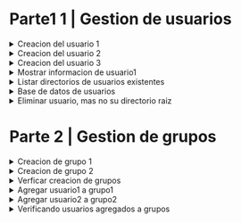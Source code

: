 # Parte1 1 | Gestion de usuarios

<details>
<summary>Creacion del usuario 1</summary>
        Para la creacion de un usuario es necesario utilizar el comando sudo adduser nombre_usuario. Al ejecutar este comando         establece un password.
        <div align="center">
                        <a href="" target="_blank"><img src="https://github.com/JulioFernandez99/so1_actividades_201902416/blob/main/Recursos/Actividad3/creando_usuario1.png" style="width:50rem"></a>
        </div>

</details>

<details>
<summary>Creacion del usuario 2</summary>
     Para la creacion de un usuario es necesario utilizar el comando sudo adduser nombre_usuario. Al ejecutar este comando establece un password.
     <div align="center">
        <a href="" target="_blank"><img src="https://github.com/JulioFernandez99/so1_actividades_201902416/blob/main/Recursos/Actividad3/creacion_usuario2.png" style="width:50rem"></a>
    </div>

</details>

<details>
    <summary>Creacion del usuario 3</summary>
        Para la creacion de un usuario es necesario utilizar el comando sudo adduser nombre_usuario. Al ejecutar este comando establece un password.
        <div align="center">
    </div>
            <a href="" target="_blank"><img src="https://github.com/JulioFernandez99/so1_actividades_201902416/blob/main/Recursos/Actividad3/creacion_usuario3.png" style="width:50rem"></a>
    </div>

</details>

<details>
    <summary>Mostrar informacion de usuario1</summary>
        Para mostrar la informacion de dicho usuario, se ultiliza el siguiente comando, id nombre_usuario1.   
        <div align="center">
            <a href="" target="_blank"><img src="https://github.com/JulioFernandez99/so1_actividades_201902416/blob/main/Recursos/Actividad3/info_usuario1.png" style="width:50rem"></a>
    </div>

</details>




<details>
    <summary>Listar directorios de usuarios existentes</summary
    Para ver los directorios raiz de cada usuario hay que hacer el comando ls a la ruta home, de la siguiente manera: ls /home
        <div align="center">
            <a href="" target="_blank"><img src="https://github.com/JulioFernandez99/so1_actividades_201902416/blob/main/Recursos/Actividad3/list_directorios_usuarios.png" style="width:50rem"></a>
    </div>

</details>


<details>
    <summary>Base de datos de usuarios</summary>
    Para ver la base de datos de usuarios, utilizar el comando cat /etc/passwd
        <div align="center">
            <a href="" target="_blank"><img src="https://github.com/JulioFernandez99/so1_actividades_201902416/blob/main/Recursos/Actividad3/db_usuarios.png" style="width:50rem"></a>
    </div>

</details>


<details>
    <summary>Eliminar usuario, mas no su directorio raiz</summary>
    Para eliminar un usuario y conservar su directorio utilizar el siguiente comando: sudo userdel nombre_usuario.
    <br>
    <br>
    En esta imagen se puede observar que se conservo el directorio raiz del usuario.
    <div align="center">
            <a href="" target="_blank"><img src="https://github.com/JulioFernandez99/so1_actividades_201902416/blob/main/Recursos/Actividad3/list_directorios_usuarios.png" style="width:50rem"></a>
    </div>
    <br>
    Pero en esta imagen se observa que el usuario ya no eciste en la base de datos.
    <div align="center">
            <a href="" target="_blank"><img src="https://github.com/JulioFernandez99/so1_actividades_201902416/blob/main/Recursos/Actividad3/db_usuario_eliminado.png" style="width:50rem"></a>
    </div>

</details>


# Parte 2 | Gestion de grupos

<details>
    <summary>Creacion de grupo 1</summary>
    Para crear un grupo se utiliza el comando sudo groupadd nombre_grupo.
    <br>
        <div align="center">
            <a href="" target="_blank"><img src="https://github.com/JulioFernandez99/P2_MIA_201902416/blob/main/FilesReportes/login.png" style="width:50rem"></a>
    </div>

</details>


<details>
    <summary>Creacion de grupo 2</summary>
    Para crear un grupo se utiliza el comando sudo groupadd nombre_grupo.
    <br>
        <div align="center">
            <a href="" target="_blank"><img src="https://github.com/JulioFernandez99/P2_MIA_201902416/blob/main/FilesReportes/login.png" style="width:50rem"></a>
    </div>
</details>

<details>
    <summary>Verficar creacion de grupos </summary>
    Para verificar la creacion de grupos se utilizo el comando cat /etc/group, para poder observar la base de datos de grupos.
    <br>
        <div align="center">
            <a href="" target="_blank"><img src="https://github.com/JulioFernandez99/P2_MIA_201902416/blob/main/FilesReportes/login.png" style="width:50rem"></a>
    </div>
    <br>
    Tambien se podria utilizar el comando groups nombre_usuario para verificar a que grupo pertenece el usuario.
</details>

<details>
    <summary>Agregar usuario1 a grupo1</summary>
    Para agregar un usuario a un grupo se utiliza el comando sudo usermod -aG grupo1  usuario1.
    <br>
        <div align="center">
            <a href="" target="_blank"><img src="https://github.com/JulioFernandez99/P2_MIA_201902416/blob/main/FilesReportes/login.png" style="width:50rem"></a>
    </div>
</details>


<details>
    <summary>Agregar usuario2 a grupo2</summary>
    Para agregar un usuario a un grupo se utiliza el comando sudo usermod -aG grupo2  usuario2.
    <br>
        <div align="center">
            <a href="" target="_blank"><img src="https://github.com/JulioFernandez99/P2_MIA_201902416/blob/main/FilesReportes/login.png" style="width:50rem"></a>
    </div>
</details>

<details>
    <summary>Verificando usuarios agregados a grupos</summary>
    Para verificar que un usuario se ha agregado correctamente se utiliza el comando groups nombre_usuario para verificar a grupo pertenece el usuario.
    <br>
    <br>
    Verificiando usuario1
        <div align="center">
            <a href="" target="_blank"><img src="https://github.com/JulioFernandez99/P2_MIA_201902416/blob/main/FilesReportes/login.png" style="width:50rem"></a>
    </div>
    <br>
    <br>
    Verificiando usuario2
        <div align="center">
            <a href="" target="_blank"><img src="https://github.com/JulioFernandez99/P2_MIA_201902416/blob/main/FilesReportes/login.png" style="width:50rem"></a>
    </div>
</details>

